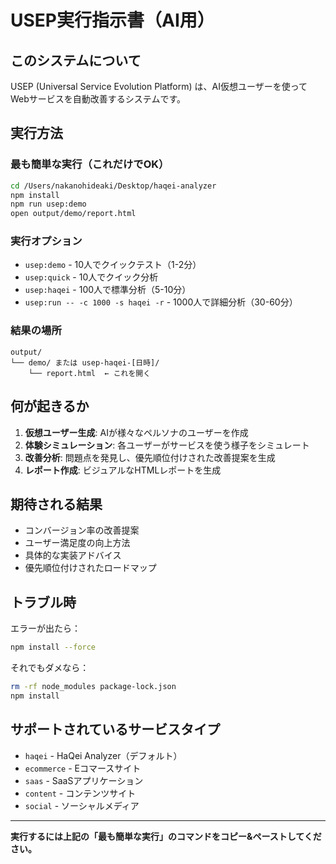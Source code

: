 # USEP実行指示書（AI用）

## このシステムについて

USEP (Universal Service Evolution Platform) は、AI仮想ユーザーを使ってWebサービスを自動改善するシステムです。

## 実行方法

### 最も簡単な実行（これだけでOK）

```bash
cd /Users/nakanohideaki/Desktop/haqei-analyzer
npm install
npm run usep:demo
open output/demo/report.html
```

### 実行オプション

- `usep:demo` - 10人でクイックテスト（1-2分）
- `usep:quick` - 10人でクイック分析
- `usep:haqei` - 100人で標準分析（5-10分）
- `usep:run -- -c 1000 -s haqei -r` - 1000人で詳細分析（30-60分）

### 結果の場所

```
output/
└── demo/ または usep-haqei-[日時]/
    └── report.html  ← これを開く
```

## 何が起きるか

1. **仮想ユーザー生成**: AIが様々なペルソナのユーザーを作成
2. **体験シミュレーション**: 各ユーザーがサービスを使う様子をシミュレート
3. **改善分析**: 問題点を発見し、優先順位付けされた改善提案を生成
4. **レポート作成**: ビジュアルなHTMLレポートを生成

## 期待される結果

- コンバージョン率の改善提案
- ユーザー満足度の向上方法
- 具体的な実装アドバイス
- 優先順位付けされたロードマップ

## トラブル時

エラーが出たら：
```bash
npm install --force
```

それでもダメなら：
```bash
rm -rf node_modules package-lock.json
npm install
```

## サポートされているサービスタイプ

- `haqei` - HaQei Analyzer（デフォルト）
- `ecommerce` - Eコマースサイト
- `saas` - SaaSアプリケーション
- `content` - コンテンツサイト
- `social` - ソーシャルメディア

---

**実行するには上記の「最も簡単な実行」のコマンドをコピー&ペーストしてください。**